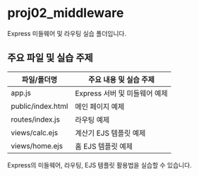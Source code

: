 # proj02_middleware

Express 미들웨어 및 라우팅 실습 폴더입니다.

## 주요 파일 및 실습 주제

| 파일/폴더명           | 주요 내용 및 실습 주제                |
|----------------------|--------------------------------------|
| app.js               | Express 서버 및 미들웨어 예제         |
| public/index.html    | 메인 페이지 예제                      |
| routes/index.js      | 라우팅 예제                           |
| views/calc.ejs       | 계산기 EJS 템플릿 예제                |
| views/home.ejs       | 홈 EJS 템플릿 예제                    |

Express의 미들웨어, 라우팅, EJS 템플릿 활용법을 실습할 수 있습니다.
